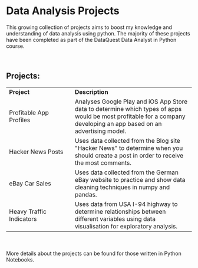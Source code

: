 # Data Analysis Projects
This growing collection of projects aims to boost my knowledge and understanding of data analysis using python. The majority of these projects have been completed as part of the DataQuest Data Analyst in Python course.

<br>

## Projects:

<table>
    <tr>
        <td>
            <b>Project</b>&nbsp;&nbsp;&nbsp;&nbsp;&nbsp;&nbsp;&nbsp;&nbsp;&nbsp;&nbsp;&nbsp;&nbsp;&nbsp;&nbsp;&nbsp;&nbsp;&nbsp;&nbsp;&nbsp;&nbsp;&nbsp;&nbsp;&nbsp;&nbsp;
        </td>
        <td>
            <b>Description</b>
        </td>
    </tr>
    <tr>
        <td>
            Profitable App Profiles 
        </td>
        <td>
            Analyses Google Play and iOS App Store data to determine which types of apps would be most profitable for a company developing an app based on an advertising model.
        </td>
    </tr>
    <tr>
        <td>
            Hacker News Posts
        </td>
        <td>
            Uses data collected from the Blog site "Hacker News" to determine when you should create a post in order to receive the most comments.
        </td>
    </tr>
    <tr>
        <td>
            eBay Car Sales
        </td>
        <td>
            Uses data collected from the German eBay website to practice and show data cleaning techniques in numpy and pandas.
        </td>
    </tr>
    <tr>
        <td>
            Heavy Traffic Indicators
        </td>
        <td>
            Uses data from USA I-94 highway to determine relationships between different variables using data visualisation for exploratory analysis.
        </td>
    </tr>
</table>
<br>
<br>
More details about the projects can be found for those written in Python Notebooks.
